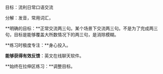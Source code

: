目标：流利日常口语交流

分解：发音，常用词汇，

**明确的目标：**正常交流两三句。某个场景下交流两三句。不是为了完成两三句，目标是能够覆盖大所数情况下的两三句，是消除模糊。

**练习时极度专注：**身心投入。

**能够获得有效反馈**：英文在线聊天软件。

**始终在拉伸区练习：**调整目标。

